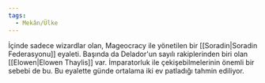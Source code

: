 ```yaml
---  
tags:  
  - Mekân/Ülke  
---  
```

İçinde sadece wizardlar olan, Mageocracy ile yönetilen bir [[Soradin|Soradin Federasyonu]] eyaleti. Başında da Delador'un sayılı rakiplerinden biri olan [[Elowen|Elowen Thaylis]] var. İmparatorluk ile çekişebilmelerinin önemli bir sebebi de bu. Bu eyalette günde ortalama iki ev patladığı tahmin ediliyor.